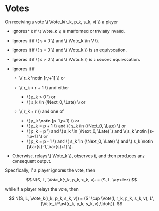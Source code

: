 $$
\newcommand \Vote {\mathrm{Vote}}
\newcommand \Late {\mathit{late}}
\newcommand \Down {\mathit{down}}
\newcommand \Next {\mathit{next}}
$$

# Votes

On receiving a vote \\( \Vote_k(r_k, p_k, s_k, v) \\) a player

- Ignores* it if \\( \Vote_k \\) is malformed or trivially invalid.

- Ignores it if \\( s = 0 \\) and \\( \Vote_k \in V \\).

- Ignores it if \\( s = 0 \\) and \\( \Vote_k \\) is an equivocation.

- Ignores it if \\( s > 0 \\) and \\( \Vote_k \\) is a second equivocation.

- Ignores it if

  - \\( r_k \notin [r,r+1] \\) or
  - \\( r_k = r + 1 \\) and either
    - \\( p_k > 0 \\) or
    - \\( s_k \in (\Next_0, \Late) \\) or

  - \\( r_k = r \\) and one of
    - \\( p_k \notin [p-1,p+1] \\) or
    - \\( p_k = p + 1 \\) and \\( s_k \in (\Next_0, \Late) \\) or
    - \\( p_k = p \\) and \\( s_k \in (\Next_0, \Late) \\) and \\( s_k \notin [s-1,s+1] \\) or
    - \\( p_k = p - 1 \\) and \\( s_k \in (\Next_0, \Late) \\) and \\( s_k \notin [\bar{s}-1,\bar{s}+1] \\).

- Otherwise, relays \\( \Vote_k \\), observes it, and then produces any consequent
output.

Specifically, if a player ignores the vote, then

$$
N(S, L, \Vote_k(r_k, p_k, s_k, v)) = (S, L, \epsilon)
$$

while if a player relays the vote, then

$$
N(S, L, \Vote_k(r_k, p_k, s_k, v))
= (S' \cup \Vote(I, r_k, p_k, s_k, v), L', (\Vote_k^\ast(r_k, p_k, s_k, v),\ldots)).
$$